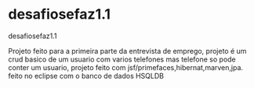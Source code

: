 # desafiosefaz1.1
 desafiosefaz1.1

Projeto feito para a primeira parte da entrevista de emprego, projeto é um crud basico de um usuario com varios telefones mas telefone so pode conter um usuario, projeto feito com jsf/primefaces,hibernat,marven,jpa. feito no eclipse com o banco de dados HSQLDB
